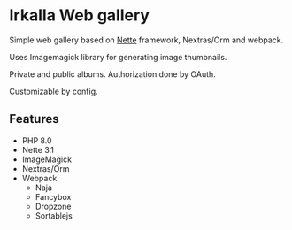 Irkalla Web gallery
===================

Simple web gallery based on [Nette](https://nette.org) framework, Nextras/Orm and webpack.  

Uses Imagemagick library for generating image thumbnails.

Private and public albums. Authorization done by OAuth.

Customizable by config.

Features
--------

- PHP 8.0
- Nette 3.1
- ImageMagick
- Nextras/Orm
- Webpack
    - Naja
    - Fancybox
    - Dropzone
    - Sortablejs

